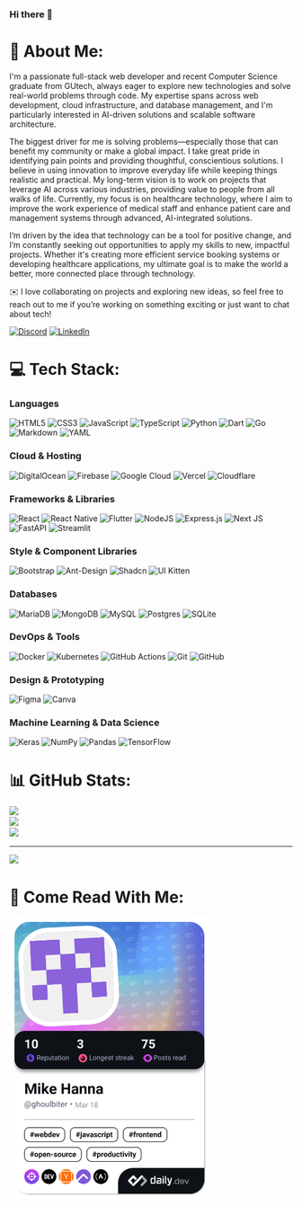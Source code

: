 ### Hi there 👋

# 💫 About Me:
I'm a passionate full-stack web developer and recent Computer Science graduate from GUtech, always eager to explore new technologies and solve real-world problems through code. My expertise spans across web development, cloud infrastructure, and database management, and I'm particularly interested in AI-driven solutions and scalable software architecture.

The biggest driver for me is solving problems—especially those that can benefit my community or make a global impact. I take great pride in identifying pain points and providing thoughtful, conscientious solutions. I believe in using innovation to improve everyday life while keeping things realistic and practical. My long-term vision is to work on projects that leverage AI across various industries, providing value to people from all walks of life. Currently, my focus is on healthcare technology, where I aim to improve the work experience of medical staff and enhance patient care and management systems through advanced, AI-integrated solutions.

I’m driven by the idea that technology can be a tool for positive change, and I’m constantly seeking out opportunities to apply my skills to new, impactful projects. Whether it's creating more efficient service booking systems or developing healthcare applications, my ultimate goal is to make the world a better, more connected place through technology.

✉️ I love collaborating on projects and exploring new ideas, so feel free to reach out to me if you’re working on something exciting or just want to chat about tech!

[![Discord](https://img.shields.io/badge/Discord-%237289DA.svg?logo=discord&logoColor=white)](https://discord.gg/ghoulbites) [![LinkedIn](https://img.shields.io/badge/LinkedIn-%230077B5.svg?logo=linkedin&logoColor=white)](https://linkedin.com/in/mike-hanna) 


# 💻 Tech Stack:
### Languages
![HTML5](https://img.shields.io/badge/html5-%23E34F26.svg?style=flat&logo=html5&logoColor=white) 
![CSS3](https://img.shields.io/badge/css3-%231572B6.svg?style=flat&logo=css3&logoColor=white) 
![JavaScript](https://img.shields.io/badge/javascript-%23323330.svg?style=flat&logo=javascript&logoColor=%23F7DF1E) 
![TypeScript](https://img.shields.io/badge/typescript-%23007ACC.svg?style=flat&logo=typescript&logoColor=white) 
![Python](https://img.shields.io/badge/python-3670A0?style=flat&logo=python&logoColor=ffdd54) 
![Dart](https://img.shields.io/badge/dart-%230175C2.svg?style=flat&logo=dart&logoColor=white) 
![Go](https://img.shields.io/badge/go-%2300ADD8.svg?style=flat&logo=go&logoColor=white) 
![Markdown](https://img.shields.io/badge/markdown-%23000000.svg?style=flat&logo=markdown&logoColor=white) 
![YAML](https://img.shields.io/badge/yaml-%23ffffff.svg?style=flat&logo=yaml&logoColor=151515)

### Cloud & Hosting
![DigitalOcean](https://img.shields.io/badge/DigitalOcean-%230167ff.svg?style=flat&logo=digitalOcean&logoColor=white) 
![Firebase](https://img.shields.io/badge/firebase-%23039BE5.svg?style=flat&logo=firebase) 
![Google Cloud](https://img.shields.io/badge/GoogleCloud-%234285F4.svg?style=flat&logo=google-cloud&logoColor=white) 
![Vercel](https://img.shields.io/badge/vercel-%23000000.svg?style=flat&logo=vercel&logoColor=white) 
![Cloudflare](https://img.shields.io/badge/Cloudflare-F38020?style=flat&logo=Cloudflare&logoColor=white)

### Frameworks & Libraries
![React](https://img.shields.io/badge/react-%2320232a.svg?style=flat&logo=react&logoColor=%2361DAFB)
![React Native](https://img.shields.io/badge/react_native-%2320232a.svg?style=flat&logo=react&logoColor=%2361DAFB)
![Flutter](https://img.shields.io/badge/Flutter-%2302569B.svg?style=flat&logo=Flutter&logoColor=white) 
![NodeJS](https://img.shields.io/badge/node.js-6DA55F?style=flat&logo=node.js&logoColor=white)
![Express.js](https://img.shields.io/badge/express.js-%23404d59.svg?style=flat&logo=express&logoColor=%2361DAFB) 
![Next JS](https://img.shields.io/badge/Next-black?style=flat&logo=next.js&logoColor=white)
![FastAPI](https://img.shields.io/badge/FastAPI-005571?style=flat&logo=fastapi) 
![Streamlit](https://img.shields.io/badge/Streamlit-%23FF4B4B.svg?style=flat&logo=streamlit&logoColor=white)

### Style & Component Libraries
![Bootstrap](https://img.shields.io/badge/bootstrap-%238511FA.svg?style=flat&logo=bootstrap&logoColor=white) 
![Ant-Design](https://img.shields.io/badge/-AntDesign-%230170FE?style=flat&logo=ant-design&logoColor=white) 
![Shadcn](https://img.shields.io/badge/Shadcn-%23000000.svg?style=flat&logo=shadcn&logoColor=white)
![UI Kitten](https://img.shields.io/badge/UI%20Kitten-%232B2E3A.svg?style=flat&logo=uikitten&logoColor=FF8822)

### Databases
![MariaDB](https://img.shields.io/badge/MariaDB-003545?style=flat&logo=mariadb&logoColor=white) 
![MongoDB](https://img.shields.io/badge/MongoDB-%234ea94b.svg?style=flat&logo=mongodb&logoColor=white) 
![MySQL](https://img.shields.io/badge/mysql-4479A1.svg?style=flat&logo=mysql&logoColor=white) 
![Postgres](https://img.shields.io/badge/postgres-%23316192.svg?style=flat&logo=postgresql&logoColor=white) 
![SQLite](https://img.shields.io/badge/sqlite-%2307405e.svg?style=flat&logo=sqlite&logoColor=white)

### DevOps & Tools
![Docker](https://img.shields.io/badge/docker-%230db7ed.svg?style=flat&logo=docker&logoColor=white) 
![Kubernetes](https://img.shields.io/badge/kubernetes-%23326ce5.svg?style=flat&logo=kubernetes&logoColor=white) 
![GitHub Actions](https://img.shields.io/badge/github%20actions-%232671E5.svg?style=flat&logo=githubactions&logoColor=white) 
![Git](https://img.shields.io/badge/git-%23F05033.svg?style=flat&logo=git&logoColor=white) 
![GitHub](https://img.shields.io/badge/github-%23121011.svg?style=flat&logo=github&logoColor=white) 

### Design & Prototyping
![Figma](https://img.shields.io/badge/figma-%23F24E1E.svg?style=flat&logo=figma&logoColor=white) 
![Canva](https://img.shields.io/badge/Canva-%2300C4CC.svg?style=flat&logo=Canva&logoColor=white)

### Machine Learning & Data Science
![Keras](https://img.shields.io/badge/Keras-%23D00000.svg?style=flat&logo=Keras&logoColor=white) 
![NumPy](https://img.shields.io/badge/numpy-%23013243.svg?style=flat&logo=numpy&logoColor=white) 
![Pandas](https://img.shields.io/badge/pandas-%23150458.svg?style=flat&logo=pandas&logoColor=white) 
![TensorFlow](https://img.shields.io/badge/TensorFlow-%23FF6F00.svg?style=flat&logo=TensorFlow&logoColor=white)


# 📊 GitHub Stats:
![](https://github-readme-stats.vercel.app/api?username=GhoulBiter&theme=radical&hide_border=false&include_all_commits=true&count_private=true)<br/>
![](https://github-readme-streak-stats.herokuapp.com/?user=GhoulBiter&theme=radical&hide_border=false)<br/>
![](https://github-readme-stats.vercel.app/api/top-langs/?username=GhoulBiter&theme=radical&hide_border=false&include_all_commits=true&count_private=true&layout=compact)

---
[![](https://visitcount.itsvg.in/api?id=GhoulBiter&icon=7&color=1)](https://visitcount.itsvg.in)

# 📕 Come Read With Me:
<a href="https://app.daily.dev/ghoulbiter"><img src="./devcard.png" width="356" alt="Mike Hanna's Dev Card"/></a>


<!-- Proudly created with GPRM ( https://gprm.itsvg.in ) -->

<!--
**GhoulBiter/GhoulBiter** is a ✨ _special_ ✨ repository because its `README.md` (this file) appears on your GitHub profile.

Here are some ideas to get you started:

- 🔭 I’m currently working on ...
- 🌱 I’m currently learning ...
- 👯 I’m looking to collaborate on ...
- 🤔 I’m looking for help with ...
- 💬 Ask me about ...
- 📫 How to reach me: ...
- 😄 Pronouns: ...
- ⚡ Fun fact: ...
-->
